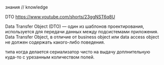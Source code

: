 знания // knowledge


DTO
https://www.youtube.com/shorts/23ggNST6q8U

Data Transfer Object (DTO) — один из шаблонов проектирования, используется для передачи данных между подсистемами приложения.
Data Transfer Object, в отличие от business object или data access object не должен содержать какого-либо поведения.

типа когда делается сериализатор чисто на выдачу доплнительную куда-то с урезанным количеством полей.

